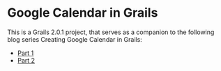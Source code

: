 Google Calendar in Grails
=============

This is a Grails 2.0.1 project, that serves as a companion to the following blog series Creating Google Calendar in Grails:

* [Part 1](http://www.craigburke.com/blog/2012/02/09/creating-google-calendar-in-grails-part-1-the-model/)
* [Part 2](http://www.craigburke.com/blog/2012/02/16/creating-google-calendar-in-grails-part-2-displaying-the-calendar/)
